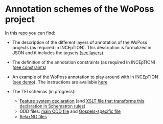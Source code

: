 # Annotation schemes of the WoPoss project

In this repo you can find:

- The description of the different layers of annotation of the WoPoss projects (as required in INCEpTION). This description is formalized in JSON and it includes the tagsets ([see layers](https://github.com/WoPoss/annotation-schemes/tree/master/layers)).

- The definition of the annotation constraints (as required in INCEpTION) ([see constraints](https://github.com/WoPoss/annotation-schemes/tree/master/constraints))

- An example of the WoPoss annotation to play around with in INCEpTION ([see demo](https://github.com/WoPoss/annotation-schemes/tree/master/demo)). The instructions are available [here](http://woposs.unil.ch/db.php).

- The TEI schemas (in progress):
	- [Feature system declaration](https://github.com/WoPoss-project/annotation-schemes/blob/master/schemas/fsDecl-to-Schematron.xsl) (and [XSLT file that transforms this declaration in Schematron rules](https://github.com/WoPoss-project/annotation-schemes/blob/master/schemas/fsDecl-to-Schematron.xsl))
	- ODD files: [main ODD file](https://github.com/WoPoss-project/annotation-schemes/blob/master/schemas/tei_woposs.odd) and [Gospels-specific file](https://github.com/WoPoss-project/annotation-schemes/blob/master/schemas/tei_woposs_gospels.odd)
 	- [RelaxNG files](https://github.com/WoPoss-project/annotation-schemes/tree/master/schemas/out)
